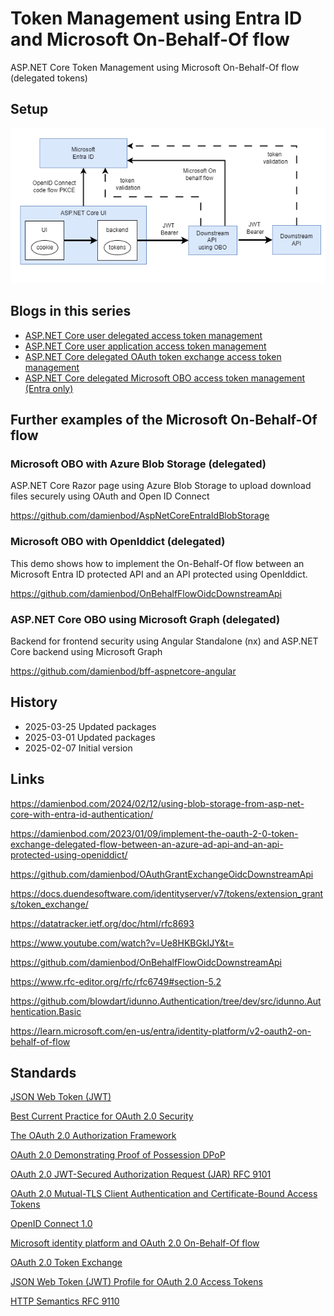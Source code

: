 # Token Management using Entra ID and Microsoft On-Behalf-Of flow

ASP.NET Core Token Management using Microsoft On-Behalf-Of flow (delegated tokens)

## Setup

![ASP.NET Core access token management](https://github.com/damienbod/token-mgmt-ui-delegated-obo-entra/blob/main/images/context.png)

## Blogs in this series

- [ASP.NET Core user delegated access token management](https://damienbod.com/2025/01/15/asp-net-core-user-delegated-access-token-management/)
- [ASP.NET Core user application access token management](https://damienbod.com/2025/01/20/asp-net-core-user-application-access-token-management/)
- [ASP.NET Core delegated OAuth token exchange access token management](https://damienbod.com/2025/02/10/asp-net-core-delegated-oauth-token-exchange-access-token-management/)
- [ASP.NET Core delegated Microsoft OBO access token management (Entra only)](https://damienbod.com/2025/03/25/asp-net-core-delegated-microsoft-obo-access-token-management-entra-only/)

## Further examples of the Microsoft On-Behalf-Of flow

### Microsoft OBO with Azure Blob Storage (delegated)

ASP.NET Core Razor page using Azure Blob Storage to upload download files securely using OAuth and Open ID Connect

https://github.com/damienbod/AspNetCoreEntraIdBlobStorage

### Microsoft OBO with OpenIddict (delegated)

This demo shows how to implement the On-Behalf-Of flow between an Microsoft Entra ID protected API and an API protected using OpenIddict.

https://github.com/damienbod/OnBehalfFlowOidcDownstreamApi

### ASP.NET Core OBO using Microsoft Graph (delegated)

Backend for frontend security using Angular Standalone (nx) and ASP.NET Core backend using Microsoft Graph

https://github.com/damienbod/bff-aspnetcore-angular

## History

- 2025-03-25 Updated packages
- 2025-03-01 Updated packages
- 2025-02-07 Initial version

## Links

https://damienbod.com/2024/02/12/using-blob-storage-from-asp-net-core-with-entra-id-authentication/

https://damienbod.com/2023/01/09/implement-the-oauth-2-0-token-exchange-delegated-flow-between-an-azure-ad-api-and-an-api-protected-using-openiddict/

https://github.com/damienbod/OAuthGrantExchangeOidcDownstreamApi

https://docs.duendesoftware.com/identityserver/v7/tokens/extension_grants/token_exchange/

https://datatracker.ietf.org/doc/html/rfc8693

https://www.youtube.com/watch?v=Ue8HKBGkIJY&t=

https://github.com/damienbod/OnBehalfFlowOidcDownstreamApi

https://www.rfc-editor.org/rfc/rfc6749#section-5.2

https://github.com/blowdart/idunno.Authentication/tree/dev/src/idunno.Authentication.Basic

https://learn.microsoft.com/en-us/entra/identity-platform/v2-oauth2-on-behalf-of-flow

## Standards

[JSON Web Token (JWT)](https://datatracker.ietf.org/doc/html/rfc7519)

[Best Current Practice for OAuth 2.0 Security](https://datatracker.ietf.org/doc/rfc9700/)

[The OAuth 2.0 Authorization Framework](https://datatracker.ietf.org/doc/html/rfc6749)

[OAuth 2.0 Demonstrating Proof of Possession DPoP](https://datatracker.ietf.org/doc/html/rfc9449)

[OAuth 2.0 JWT-Secured Authorization Request (JAR) RFC 9101](https://datatracker.ietf.org/doc/rfc9101/)

[OAuth 2.0 Mutual-TLS Client Authentication and Certificate-Bound Access Tokens](https://datatracker.ietf.org/doc/html/rfc8705)

[OpenID Connect 1.0](https://openid.net/specs/openid-connect-core-1_0-final.html)

[Microsoft identity platform and OAuth 2.0 On-Behalf-Of flow](/azure/active-directory/develop/v2-oauth2-on-behalf-of-flow)

[OAuth 2.0 Token Exchange](https://datatracker.ietf.org/doc/html/rfc8693)

[JSON Web Token (JWT) Profile for OAuth 2.0 Access Tokens](https://datatracker.ietf.org/doc/html/rfc9068)

[HTTP Semantics RFC 9110](https://datatracker.ietf.org/doc/html/rfc9110#section-15.5.2)
